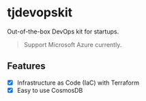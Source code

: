 # tjdevopskit

Out-of-the-box DevOps kit for startups.

> Support Microsoft Azure currently.

## Features

- [x] Infrastructure as Code (IaC) with Terraform
- [x] Easy to use CosmosDB

